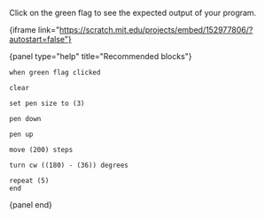 Click on the green flag to see the expected output of your program.

{iframe link="https://scratch.mit.edu/projects/embed/152977806/?autostart=false"}

{panel type="help" title="Recommended blocks"}

<pre><code class="scratch:split:random">when green flag clicked
</code></pre>

<pre><code class="scratch:split:random">clear

set pen size to (3)

pen down

pen up
</code></pre>

<pre><code class="scratch:split:random">move (200) steps

turn cw ((180) - (36)) degrees
</code></pre>

<pre><code class="scratch:split:random">repeat (5)
end
</code></pre>

{panel end}